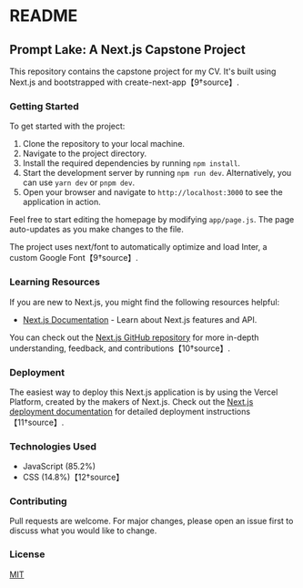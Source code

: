 # README

## Prompt Lake: A Next.js Capstone Project

This repository contains the capstone project for my CV. It's built using Next.js and bootstrapped with create-next-app【9†source】.

### Getting Started

To get started with the project:

1. Clone the repository to your local machine.
2. Navigate to the project directory.
3. Install the required dependencies by running `npm install`.
4. Start the development server by running `npm run dev`. Alternatively, you can use `yarn dev` or `pnpm dev`.
5. Open your browser and navigate to `http://localhost:3000` to see the application in action.

Feel free to start editing the homepage by modifying `app/page.js`. The page auto-updates as you make changes to the file.

The project uses next/font to automatically optimize and load Inter, a custom Google Font【9†source】.

### Learning Resources

If you are new to Next.js, you might find the following resources helpful:

- [Next.js Documentation](https://nextjs.org/docs) - Learn about Next.js features and API.

You can check out the [Next.js GitHub repository](https://github.com/vercel/next.js) for more in-depth understanding, feedback, and contributions【10†source】.

### Deployment

The easiest way to deploy this Next.js application is by using the Vercel Platform, created by the makers of Next.js. Check out the [Next.js deployment documentation](https://nextjs.org/docs/deployment) for detailed deployment instructions【11†source】.

### Technologies Used

- JavaScript (85.2%)
- CSS (14.8%)【12†source】

### Contributing

Pull requests are welcome. For major changes, please open an issue first to discuss what you would like to change.

### License

[MIT](https://choosealicense.com/licenses/mit/)